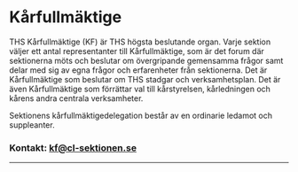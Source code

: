 # Kårfullmäktige

THS Kårfullmäktige (KF) är THS högsta beslutande organ. Varje sektion väljer ett antal representanter till Kårfullmäktige, som är det forum där sektionerna möts och beslutar om övergripande gemensamma frågor samt delar med sig av egna frågor och erfarenheter från sektionerna. Det är Kårfullmäktige som beslutar om THS stadgar och verksamhetsplan. Det är även Kårfullmäktige som förrättar val till kårstyrelsen, kårledningen och kårens andra centrala verksamheter.

Sektionens kårfullmäktigedelegation består av en ordinarie ledamot och suppleanter.

### Kontakt: kf@cl-sektionen.se

---
